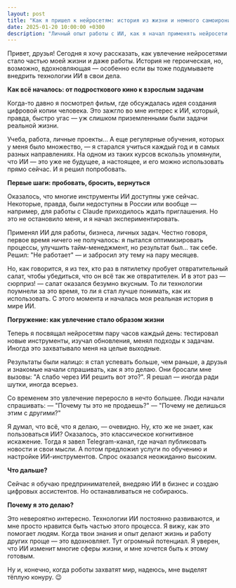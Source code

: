 ```yaml
---
layout: post
title: "Как я пришел к нейросетям: история из жизни и немного самоиронии"
date: 2025-01-20 10:00:00 +0300
description: "Личный опыт работы с ИИ, как я начал применять нейросети и куда меня это привело"
---
```


Привет, друзья! Сегодня я хочу рассказать, как увлечение нейросетями стало частью моей жизни и даже работы. История не героическая, но, возможно, вдохновляющая — особенно если вы тоже подумываете внедрить технологии ИИ в свои дела.

**Как всё началось: от подросткового кино к взрослым задачам**

Когда-то давно я посмотрел фильм, где обсуждалась идея создания цифровой копии человека. Это зажгло во мне интерес к ИИ, который, правда, быстро угас — уж слишком приземленными были задачи реальной жизни.

Учеба, работа, личные проекты... А еще регулярные обучения, которых у меня было множество, — я старался учиться каждый год и в самых разных направлениях. На одном из таких курсов вскользь упомянули, что ИИ — это уже не будущее, а настоящее, и его можно использовать прямо сейчас. И я решил попробовать.

**Первые шаги: пробовать, бросить, вернуться**

Оказалось, что многие инструменты ИИ доступны уже сейчас. Некоторые, правда, были недоступны в России или вообще — например, для работы с Claude приходилось ждать приглашения. Но это не остановило меня, и я начал экспериментировать.

Применял ИИ для работы, бизнеса, личных задач. Честно говоря, первое время ничего не получалось: я пытался оптимизировать процессы, улучшить тайм-менеджмент, но результат был... так себе. Решил: "Не работает" — и забросил эту тему на пару месяцев.

Но, как говорится, я из тех, кто раз в пятилетку пробует отвратительный салат, чтобы убедиться, что он всё так же отвратителен. И в этот раз — сюрприз! — салат оказался безумно вкусным. То ли технологии поумнели за это время, то ли я стал лучше понимать, как их использовать. С этого момента и началась моя реальная история в мире ИИ.

**Погружение: как увлечение стало образом жизни**

Теперь я посвящал нейросетям пару часов каждый день: тестировал новые инструменты, изучал обновления, менял подходы к задачам. Иногда это захватывало меня на целые выходные.

Результаты были налицо: я стал успевать больше, чем раньше, а друзья и знакомые начали спрашивать, как я это делаю. Они бросали мне вызовы: "А слабо через ИИ решить вот это?". Я решал — иногда ради шутки, иногда всерьез.

Со временем это увлечение переросло в нечто большее. Люди начали спрашивать:
— "Почему ты это не продаешь?"
— "Почему не делишься этим с другими?"

Я думал, что всё, что я делаю, — очевидно. Ну, кто же не знает, как пользоваться ИИ? Оказалось, это классическое когнитивное искажение. Тогда я завел Telegram-канал, где начал публиковать новости и свои мысли. А потом предложил услуги по обучению и настройке ИИ-инструментов. Спрос оказался неожиданно высоким.

**Что дальше?**

Сейчас я обучаю предпринимателей, внедряю ИИ в бизнес и создаю цифровых ассистентов. Но останавливаться не собираюсь.

**Почему я это делаю?**

Это невероятно интересно. Технологии ИИ постоянно развиваются, и мне просто нравится быть частью этого процесса.
Я вижу, как это помогает людям. Когда твои знания и опыт делают жизнь и работу других проще — это вдохновляет.
Тут огромный потенциал. Я уверен, что ИИ изменит многие сферы жизни, и мне хочется быть к этому готовым.

Ну и, конечно, когда роботы захватят мир, надеюсь, мне выделят тёплую конуру. 😉